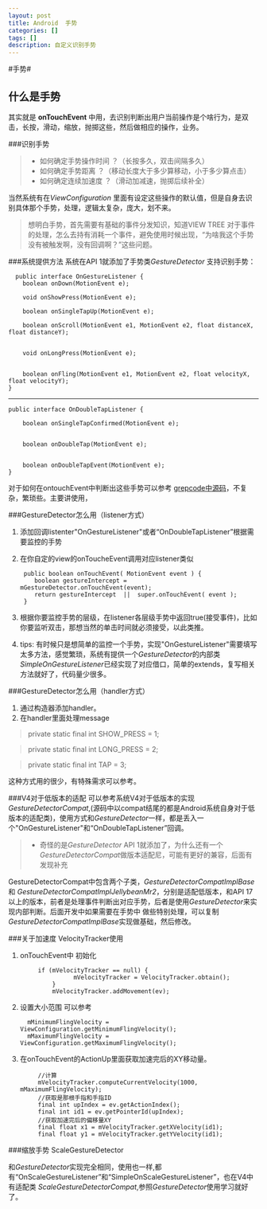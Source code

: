 ```yaml
---
layout: post
title: Android  手势
categories: []
tags: []
description: 自定义识别手势
---
```


#手势#

## 什么是手势
其实就是 **onTouchEvent** 中用，去识别判断出用户当前操作是个啥行为，是双击，长按，滑动，缩放，抛掷这些，然后做相应的操作，业务。

###识别手势
> * 如何确定手势操作时间 ？（长按多久，双击间隔多久）
> * 如何确定手势距离 ？（移动长度大于多少算移动，小于多少算点击）
> * 如何确定连续加速度 ？（滑动加减速，抛掷后续补全）

当然系统有在*ViewConfiguration* 里面有设定这些操作的默认值，但是自身去识别具体那个手势，处理，逻辑太复杂，庞大，划不来。

> 想明白手势，首先需要有基础的事件分发知识，知道VIEW TREE 对于事件的处理，怎么去持有消耗一个事件，避免使用时候出现，“为啥我这个手势没有被触发啊，没有回调啊？”这些问题。

###系统提供方法
系统在API 1就添加了手势类*GestureDetector* 
支持识别手势：

      public interface OnGestureListener {
        boolean onDown(MotionEvent e);

        void onShowPress(MotionEvent e);

        boolean onSingleTapUp(MotionEvent e);

        boolean onScroll(MotionEvent e1, MotionEvent e2, float distanceX, float distanceY);


        void onLongPress(MotionEvent e);


        boolean onFling(MotionEvent e1, MotionEvent e2, float velocityX, float velocityY);
    }
    
    

------

    public interface OnDoubleTapListener {

        boolean onSingleTapConfirmed(MotionEvent e);


        boolean onDoubleTap(MotionEvent e);


        boolean onDoubleTapEvent(MotionEvent e);
    }

对于如何在ontouchEvent中判断出这些手势可以参考 [grepcode中源码](http://grepcode.com/file/repository.grepcode.com/java/ext/com.google.android/android/5.0.2_r1/android/view/GestureDetector.java#GestureDetector.onTouchEvent%28android.view.MotionEvent%29)，不复杂，繁琐些。主要讲使用，

###GestureDetector怎么用（listener方式）
1. 添加回调listenter"OnGestureListener"或者“OnDoubleTapListener”根据需要监控的手势
2. 在你自定的view的onToucheEvent调用对应listener类似
       
        public boolean onTouchEvent( MotionEvent event ) {
           boolean gestureIntercept = mGestureDetector.onTouchEvent(event);
           return gestureIntercept  ||  super.onTouchEvent( event );
        }


3. 根据你要监控手势的层级，在listener各层级手势中返回true(接受事件)，比如你要监听双击，那想当然的单击时间就必须接受，以此类推。

4. tips: 有时候只是想简单的监控一个手势，实现"OnGestureListener"需要填写太多方法，感觉繁琐，系统有提供一个*GestureDetector*的内部类*SimpleOnGestureListener*已经实现了对应借口，简单的extends，复写相关方法就好了，代码量少很多。


###GestureDetector怎么用（handler方式）
1. 通过构造器添加handler。
2. 在handler里面处理message

>   private static final int SHOW_PRESS = 1;

>    private static final int LONG_PRESS = 2;

>    private static final int TAP = 3;

这种方式用的很少，有特殊需求可以参考。
    


###V4对于低版本的适配
可以参考系统V4对于低版本的实现 *GestureDetectorCompat*,(源码中以compat结尾的都是Android系统自身对于低版本的适配类)，使用方式和*GestureDetector*一样，都是丢入一个"OnGestureListener"和“OnDoubleTapListener”回调。
> * 奇怪的是*GestureDetector* API 1就添加了，为什么还有一个*GestureDetectorCompat*做版本适配尼，可能有更好的兼容，后面有发现补充

GestureDetectorCompat中包含两个子类，*GestureDetectorCompatImplBase* 和 *GestureDetectorCompatImplJellybeanMr2*，分别是适配低版本，和API 17以上的版本，前者是处理事件判断出对应手势，后者是使用*GestureDetector*来实现内部判断。后面开发中如果需要在手势中 做些特别处理，可以复制*GestureDetectorCompatImplBase*实现做基础，然后修改。

###关于加速度 VelocityTracker使用

1. onTouchEvent中 初始化

            if (mVelocityTracker == null) {
                      mVelocityTracker = VelocityTracker.obtain();
                }
                mVelocityTracker.addMovement(ev);
                

2. 设置大小范围 可以参考

         mMinimumFlingVelocity = ViewConfiguration.getMinimumFlingVelocity();
         mMaximumFlingVelocity = ViewConfiguration.getMaximumFlingVelocity();
         
         


3. 在onTouchEvent的ActionUp里面获取加速完后的XY移动量。

            //计算
            mVelocityTracker.computeCurrentVelocity(1000, mMaximumFlingVelocity);
            //获取是那根手指和手指ID
            final int upIndex = ev.getActionIndex();
            final int id1 = ev.getPointerId(upIndex);
            //获取加速完后的偏移量XY
            final float x1 = mVelocityTracker.getXVelocity(id1);
            final float y1 = mVelocityTracker.getYVelocity(id1);




###缩放手势 ScaleGestureDetector

和*GestureDetector*实现完全相同，使用也一样,都有“OnScaleGestureListener”和“SimpleOnScaleGestureListener”，也在V4中有适配类
*ScaleGestureDetectorCompat*,参照*GestureDetector*使用学习就好了。

